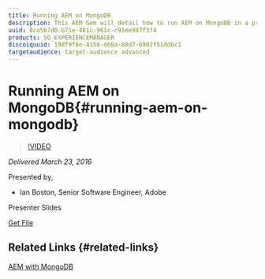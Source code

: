 ```yaml
---
title: Running AEM on MongoDB
description: This AEM Gem will detail how to run AEM on MongoDB in a production setting. We will present the options MongoDB has for deployment, highlight recommended deployment and explain the rationale for those recommendations.
uuid: 8ca5b7d0-b71e-481c-961c-c91ee987f374
products: SG_EXPERIENCEMANAGER
discoiquuid: 198f9f6e-4156-468a-88d7-6902f51dd6c1
targetaudience: target-audience advanced
---
```


# Running AEM on MongoDB{#running-aem-on-mongodb}

>[!VIDEO](https://video.tv.adobe.com/v/19304/?quality=9)

*Delivered March 23, 2016*

Presented by,

* Ian Boston, Senior Software Engineer, Adobe

Presenter Slides

[Get File](assets/aem-gems-032316-onmongodb.pdf)

## Related Links {#related-links}

[AEM with MongoDB](https://docs.adobe.com/content/docs/en/aem/6-1/deploy/platform/aem-with-mongodb.html)

<!--
[Get back to the Overview](https://helpx.adobe.com/experience-manager/kt/eseminars/gems/aem-index.html)
-->
